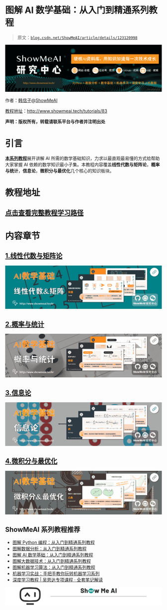# 图解 AI 数学基础：从入门到精通系列教程

> 原文：[`blog.csdn.net/ShowMeAI/article/details/123120998`](https://blog.csdn.net/ShowMeAI/article/details/123120998)

![ShowMeAI 研究中心](img/6262f64c4cf59f06471ca9b836e1d49f.png)

作者：[韩信子](https://github.com/HanXinzi-AI)@[ShowMeAI](http://www.showmeai.tech/)

[教程地址](http://www.showmeai.tech/tutorials/83)：http://www.showmeai.tech/tutorials/83

**声明：版权所有，转载请联系平台与作者并注明出处**

# 引言

[**本系列教程**](http://showmeai.tech/tutorials/83)展开讲解 AI 所需的数学基础知识，力求以最直观最易懂的方式给帮助大家掌握 AI 依赖的数学知识最小子集。本教程内容覆盖**线性代数与矩阵论**，**概率与统计**，**信息论**，**微积分与最优化**几个核心的知识板块。

# 教程地址

## [点击查看完整教程学习路径](http://showmeai.tech/tutorials/83)

# 内容章节

## [1.线性代数与矩阵论](http://www.showmeai.tech/article-detail/162)

![线性代数与矩阵论](img/48489975afff0c7e9ab5fe0e4dbaac8f.png)

## [2.概率与统计](http://www.showmeai.tech/article-detail/163)

![概率与统计](img/75b2aa243ba5a7b7c2798d42ff464faa.png)

## [3.信息论](http://www.showmeai.tech/article-detail/164)

![信息论](img/e6f5a71879374fa6b1ab5445ecc5a639.png)

## [4.微积分与最优化](http://www.showmeai.tech/article-detail/165)

![微积分与最优化](img/1b08541eba5cb91d268c29afb2116e47.png)

## ShowMeAI 系列教程推荐

*   [图解 Python 编程：从入门到精通系列教程](http://www.showmeai.tech/tutorials/56)
*   [图解数据分析：从入门到精通系列教程](http://www.showmeai.tech/tutorials/33)
*   [图解 AI 数学基础：从入门到精通系列教程](http://www.showmeai.tech/tutorials/83)
*   [图解大数据技术：从入门到精通系列教程](http://www.showmeai.tech/tutorials/84)
*   [图解机器学习算法：从入门到精通系列教程](http://www.showmeai.tech/tutorials/34)
*   [机器学习实战：手把手教你玩转机器学习系列](http://www.showmeai.tech/tutorials/41)
*   [深度学习教程 | 吴恩达专项课程 · 全套笔记解读](http://www.showmeai.tech/tutorials/35)

![](img/ed95f370d311ba10402f340e95451197.png)